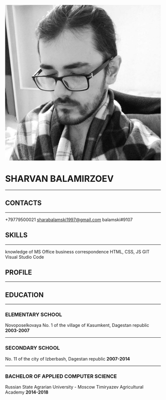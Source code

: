![avatar](/img/avatar.jpg "Аватарка")
# SHARVAN BALAMIRZOEV
***
## CONTACTS
***
+79779500021
sharabalamski1997@gmail.com
balamski#9107
## SKILLS
***
knowledge of MS Office
business correspondence
HTML, CSS, JS
GIT
Visual Studio Code
## PROFILE
***

## EDUCATION
***
### ELEMENTARY SCHOOL
Novoposelkovaya No. 1 of the village of Kasumkent, Dagestan republic
**2003-2007**
***
### SECONDARY SCHOOL
No. 11 of the city of Izberbash, Dagestan republic
**2007-2014**
***
### BACHELOR OF APPLIED COMPUTER SCIENCE
Russian State Agrarian University - Moscow Timiryazev Agricultural Academy
**2014-2018**